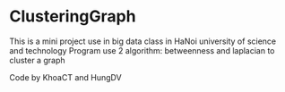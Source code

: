 # ClusteringGraph
This is a mini project use in big data class in HaNoi university of science and technology
Program use 2 algorithm: betweenness and laplacian to cluster a graph

Code by KhoaCT and HungDV
